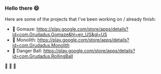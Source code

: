 ### Hello there 😄

Here are some of the projects that I've been working on / already finish:

- 🔭 Gomaze: https://play.google.com/store/apps/details?id=com.Grudadus.Gomaze&hl=en_US&gl=US
- 🔭 Monolith: https://play.google.com/store/apps/details?id=com.Grudadus.Monolith
- 🔭 Danger Ball: https://play.google.com/store/apps/details?id=com.Grudadus.RollingBall


🌱 🌱 🌱 
